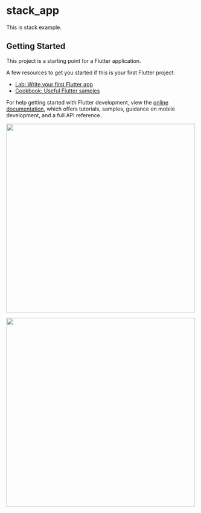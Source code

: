 # stack_app

This is stack example.

## Getting Started

This project is a starting point for a Flutter application.

A few resources to get you started if this is your first Flutter project:

- [Lab: Write your first Flutter app](https://docs.flutter.dev/get-started/codelab)
- [Cookbook: Useful Flutter samples](https://docs.flutter.dev/cookbook)

For help getting started with Flutter development, view the
[online documentation](https://docs.flutter.dev/), which offers tutorials,
samples, guidance on mobile development, and a full API reference.

<p>
 <img src="https://github.com/user-attachments/assets/f0316bfc-83ae-4bae-83d1-51af780497b4" width="500">
</p>
<p>
 <img src="https://github.com/user-attachments/assets/de5b785b-3de3-43fd-b08a-76c997d48f19" width="500">
</p>
